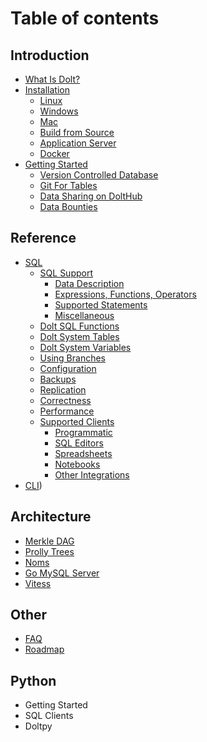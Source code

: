 # Table of contents

## Introduction 
* [What Is Dolt?](introduction/what-is-dolt.md)
* [Installation](introduction/installation/installation.md)
    * [Linux](introduction/installation/linux.md)
    * [Windows](introduction/installation/windows.md)
    * [Mac](introduction/installation/mac.md)
    * [Build from Source](introduction/installation/source.md)
    * [Application Server](introduction/installation/application-server.md)
    * [Docker](introduction/installation/docker.md)
* [Getting Started]()
    * [Version Controlled Database]()
    * [Git For Tables]()
    * [Data Sharing on DoltHub]()
    * [Data Bounties]()

## Reference
* [SQL](reference/sql/sql.md)
    * [SQL Support](reference/sql/sql-support/support.md)
        * [Data Description](reference/sql/sql-support/data-description.md)
        * [Expressions, Functions, Operators](reference/sql/sql-support/expressions-functions-operators.md)
        * [Supported Statements](reference/sql/sql-support/supported-statements.md)
        * [Miscellaneous](reference/sql/sql-support/miscellaneous.md)
    * [Dolt SQL Functions](reference/sql/dolt-sql-functions.md)
    * [Dolt System Tables](reference/sql/dolt-system-tables.md)
    * [Dolt System Variables](reference/sql/dolt-sysvars.md)
    * [Using Branches](reference/sql/branches.md)
    * [Configuration]()
    * [Backups](reference/sql/backups.md)
    * [Replication](reference/sql/replication.md)
    * [Correctness](reference/sql/correctness.md)
    * [Performance](reference/sql/performance.md)
    * [Supported Clients](reference/sql/supported-clients/supported.md)
        * [Programmatic](reference/sql/supported-clients/clients.md)
        * [SQL Editors](reference/sql/supported-clients/sql-editors.md)
        * [Spreadsheets](reference/sql/supported-clients/spreadsheets.md)
        * [Notebooks](reference/sql/supported-clients/notebooks.md)
        * [Other Integrations](reference/sql/supported-clients/workflow-managers.md)
* [CLI](reference/cli.md))

## Architecture
* [Merkle DAG]()
* [Prolly Trees]()
* [Noms]()
* [Go MySQL Server]()
* [Vitess]()

## Other
* [FAQ](other/faq.md)
* [Roadmap](other/roadmap.md)

## Python
* Getting Started
* SQL Clients
* Doltpy